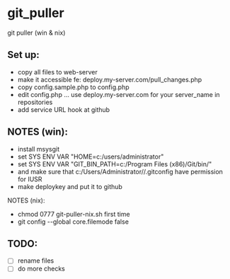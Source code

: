 git_puller
==========

git puller (win &amp; nix)

Set up:
------
* copy all files to web-server
* make it accessible fe: deploy.my-server.com/pull_changes.php
* copy config.sample.php to config.php
* edit config.php ... use deploy.my-server.com for your server_name in repositories
* add service URL hook at github

NOTES (win):
------------
* install msysgit
* set SYS ENV VAR "HOME=c:/users/administrator"
* set SYS ENV VAR "GIT_BIN_PATH=c:/Program Files (x86)/Git/bin/"
* and make sure that c:/Users/Administrator//.gitconfig have permission for IUSR
* make deploykey and put it to github

NOTES (nix):
* chmod 0777 git-puller-nix.sh first time
* git config --global core.filemode false

TODO:
-----

- [ ] rename files
- [ ] do more checks
